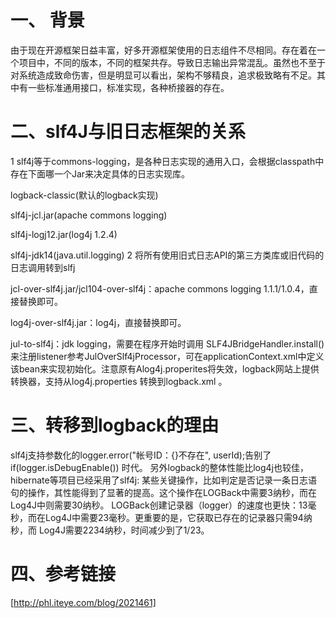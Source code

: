 # 一、 背景
由于现在开源框架日益丰富，好多开源框架使用的日志组件不尽相同。存在着在一个项目中，不同的版本，不同的框架共存。导致日志输出异常混乱。虽然也不至于对系统造成致命伤害，但是明显可以看出，架构不够精良，追求极致略有不足。其中有一些标准通用接口，标准实现，各种桥接器的存在。

# 二、slf4J与旧日志框架的关系

1 slf4j等于commons-logging，是各种日志实现的通用入口，会根据classpath中存在下面哪一个Jar来决定具体的日志实现库。 

logback-classic(默认的logback实现) 

slf4j-jcl.jar(apache commons logging) 

slf4j-logj12.jar(log4j 1.2.4) 

slf4j-jdk14(java.util.logging) 
2 将所有使用旧式日志API的第三方类库或旧代码的日志调用转到slfj 

jcl-over-slf4j.jar/jcl104-over-slf4j：apache commons logging 1.1.1/1.0.4，直接替换即可。 

log4j-over-slf4j.jar：log4j，直接替换即可。 

jul-to-slf4j：jdk logging，需要在程序开始时调用
SLF4JBridgeHandler.install()来注册listener参考JulOverSlf4jProcessor，可在applicationContext.xml中定义该bean来实现初始化。注意原有Alog4j.properites将失效，logback网站上提供转换器，支持从log4j.properties 转换到logback.xml 。 

# 三、转移到logback的理由 
slf4j支持参数化的logger.error("帐号ID：{}不存在", userId);告别了if(logger.isDebugEnable()) 时代。 
另外logback的整体性能比log4j也较佳，hibernate等项目已经采用了slf4j:
某些关键操作，比如判定是否记录一条日志语句的操作，其性能得到了显著的提高。这个操作在LOGBack中需要3纳秒，而在Log4J中则需要30纳秒。 LOGBack创建记录器（logger）的速度也更快：13毫秒，而在Log4J中需要23毫秒。更重要的是，它获取已存在的记录器只需94纳秒，而 Log4J需要2234纳秒，时间减少到了1/23。

# 四、参考链接
[http://phl.iteye.com/blog/2021461]

